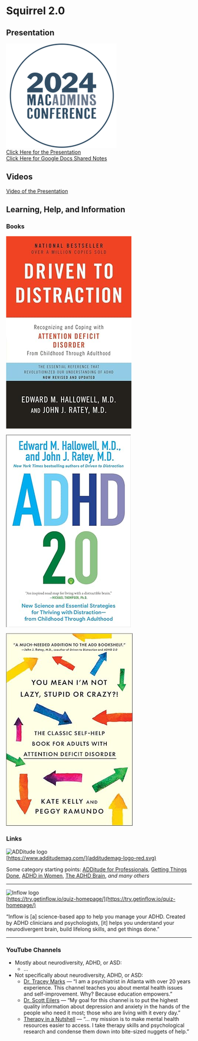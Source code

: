 # Squirrel 2.0 

## Presentation
![macadminsLogo](images/2024MacAdminsLogo.png)<br/>
[Click Here for the Presentation](https://github.com/rherling/Squirrel2/edit/main/squirrel2.pdf)<br/>
[Click Here for Google Docs Shared Notes](https://docs.google.com/document/d/1JdlKyDdkplepB2NZEracrm-gusW0I_rPAd161_o1oEQ/edit)

## Videos

[Video of the Presentation](https://www.youtube.com/watch?v=C0jDRYhELtY)

## Learning, Help, and Information

### Books
[![Driven Logo](images/driven.jpg)](https://www.amazon.com/Driven-Distraction-Revised-Recognizing-Attention/dp/0307743152/ref=sr_1_20?crid=22IYZMD6D4ZK7&dib=eyJ2IjoiMSJ9.CvdhCCRMYMcnBd9jKRSLDRmm5vLMnoPwuUfjg_FGyB8M0MCZjVLvsuqfRjRGRGC0Gv5Cwm30vywdq71JxczDIEvGr2o5XDnrZJBcIHVZLNt1Dih4-85sNrXzx_ki_tpE3HK7AhIB4tmqdiMb2HJdBpE4cKpTX_laIviwAxS1oeo.ZFg5J8NQXCaFR1xTKfu0V94f_sF859uDp1JDm191bpQ&dib_tag=se&keywords=driven+to+distraction&qid=1720791980&sprefix=driven+to+%2Caps%2C143&sr=8-20)

[![ADHD2.0](images/adhd2.jpg)](https://www.amazon.com/ADHD-2-0-Essential-Strategies-Distraction/dp/0399178740/ref=pd_bxgy_d_sccl_1/146-7583695-5148657?pd_rd_w=cp0Uz&content-id=amzn1.sym.c51e3ad7-b551-4b1a-b43c-3cf69addb649&pf_rd_p=c51e3ad7-b551-4b1a-b43c-3cf69addb649&pf_rd_r=3ATBTVYF2W7ZQ180Q6FQ&pd_rd_wg=QLrdw&pd_rd_r=92e3ce45-b689-4a76-b9bf-07ded351a22a&pd_rd_i=0399178740&psc=1)

[![crazy](images/crazy.jpg)](https://www.amazon.com/You-Mean-Lazy-Stupid-Crazy/dp/0743264487/ref=tmm_pap_swatch_0?_encoding=UTF8&dib_tag=se&dib=eyJ2IjoiMSJ9.n9txVfrzMOsqzTb9tnR1EUSTWAJQ6SEYfaG8PJ0ANsDSpOwC1mjnAuavbDxZ2nm4CD_ajE4o5xL0gmMkFMbbO8xZZFDu5yji9JKDySBRPn3soZsrM8rSV3_TDCeMFUx5GogJkexi9FL0pktjEHtZFgI3OZxoZcOIjKLyr9AmW6jwZ8Ooy7VDcMdONYFu4a52LD49dXUVlo7SrClSpycG38FZvKmE9RBymfsQvvZ5pvo.AIFMGMevjrxO4RaBC0jtFxo0hLolyHt3ASgT021WlxY&qid=1720793368&sr=8-1)

### Links
![ADDitude logo](images/additudemag-logo-red.svg) <br/>
[https://www.additudemag.com/](additudemag-logo-red.svg)

Some category starting points: [ADDitude for Professionals](https://www.additudemag.com/category/adhd-professionals/), [Getting Things Done](https://www.additudemag.com/category/manage-adhd-life/getting-things-done/time-productivity/), [ADHD in Women](https://www.additudemag.com/category/adhd-add/adhd-in-adults/add-women/), [The ADHD Brain](https://www.additudemag.com/category/adhd-add/adhd-brain/), _and many others_

- - - 

![Inflow logo](images/inflow-logo-gray.svg) <br/>
[https://try.getinflow.io/quiz-homepage/](https://try.getinflow.io/quiz-homepage/)

“Inflow is [a] science-based app to help you manage your ADHD. Created by ADHD clinicians and psychologists, [it] helps you understand your neurodivergent brain, build lifelong skills, and get things done.”

- - - 

### YouTube Channels

- Mostly about neurodiversity, ADHD, or ASD:
    - …
- Not specifically about neurodiversity, ADHD, or ASD:
    - [Dr. Tracey Marks](https://www.youtube.com/@DrTraceyMarks) — “I am a psychiatrist in Atlanta with over 20 years experience. This channel teaches you about mental health issues and self-improvement. Why? Because education empowers.”
    - [Dr. Scott Eilers](https://www.youtube.com/@DrScottEilers) — “My goal for this channel is to put the highest quality information about depression and anxiety in the hands of the people who need it most; those who are living with it every day.”
    - [Therapy in a Nutshell](https://www.youtube.com/@TherapyinaNutshell) — “… my mission is to make mental health resources easier to access. I take therapy skills and psychological research and condense them down into bite-sized nuggets of help.”
